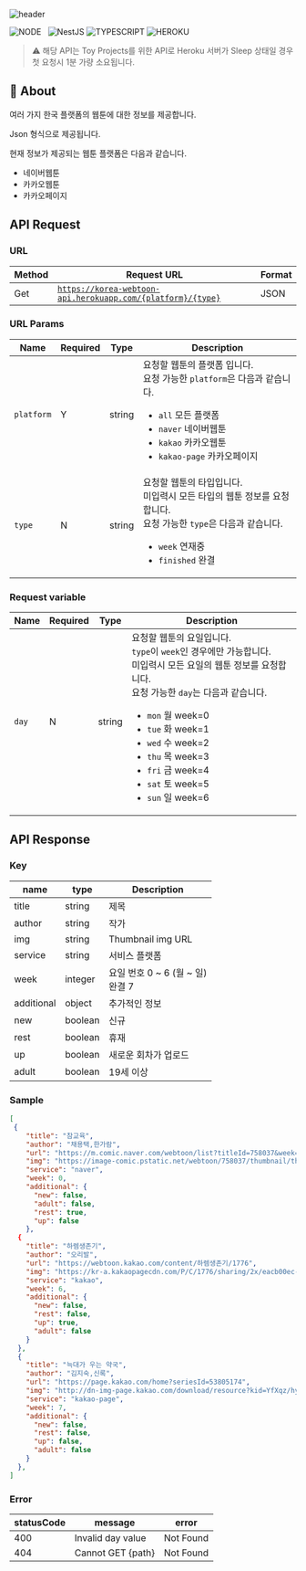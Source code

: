 ![header](https://capsule-render.vercel.app/api?type=rect&color=gradient&height=100&section=header&text=Korea%20Webtoon%20API&fontSize=30&fontAlign=50&fontAlignY=50)

![NODE](https://img.shields.io/badge/Node.js-339933?style=flat-square&logo=Node.js&logoColor=white)&nbsp;&nbsp;&nbsp;![NestJS](https://img.shields.io/badge/NestJS-E0234E?style=flat-square&logo=NestJS&logoColor=white) ![TYPESCRIPT](https://img.shields.io/badge/Typescript-3178c6?style=flat-square&logo=typescript&logoColor=white) ![HEROKU](https://img.shields.io/badge/Heroku-430098?style=flat-square&logo=Heroku&logoColor=white)

> ⚠️ 해당 API는 Toy Projects를 위한 API로 Heroku 서버가 Sleep 상태일 경우 첫 요청시 1분 가량 소요됩니다.

## 📝 About

여러 가지 한국 플랫폼의 웹툰에 대한 정보를 제공합니다.

Json 형식으로 제공됩니다.

현재 정보가 제공되는 웹툰 플랫폼은 다음과 같습니다.

- 네이버웹툰
- 카카오웹툰
- 카카오페이지

## API Request

### URL

| Method | Request URL                                                 |                    Format                             |
| ------ | ----------------------------------------------------------- | ----------------------------------------------------- |
| Get    | [`https://korea-webtoon-api.herokuapp.com/{platform}/{type}`](https://korea-webtoon-api.herokuapp.com/all) | JSON   |

### URL Params

| Name       | Required | Type   | Description                                                                     |
| ---------- | -------- | ------ | ------------------------------------------------------------------------------- |
| `platform` | Y        | string | 요청할 웹툰의 플랫폼 입니다.<br/>요청 가능한 `platform`은 다음과 같습니다.<ul><li>`all` 모든 플랫폼</li><li>`naver` 네이버웹툰</li><li>`kakao` 카카오웹툰</li><li>`kakao-page` 카카오페이지</li></ul> |
| `type`     | N        | string | 요청할 웹툰의 타입입니다.<br/>미입력시 모든 타입의 웹툰 정보를 요청합니다.<br/>요청 가능한 `type`은 다음과 같습니다.<ul><li>`week` 연재중</li><li>`finished` 완결</li></ul>|


### Request variable
| Name       | Required | Type   | Description                                                                     |
| ---------- | -------- | ------ | ------------------------------------------------------------------------------- |
| `day`      | N        | string | 요청할 웹툰의 요일입니다.<br/>`type`이 `week`인 경우에만 가능합니다.<br/>미입력시 모든 요일의 웹툰 정보를 요청합니다.</br>요청 가능한 `day`는 다음과 같습니다.<ul><li>`mon` 월 week=0</li><li>`tue` 화 week=1</li><li>`wed` 수 week=2</li><li>`thu` 목 week=3</li><li>`fri` 금 week=4</li><li>`sat` 토 week=5</li><li>`sun` 일 week=6</li></ul>|


## API Response

### Key

| name | type | Description |
| ---- | ---- | ----------- |
| title | string | 제목 |
| author | string | 작가 |
| img | string | Thumbnail img URL |
| service | string | 서비스 플랫폼 |
| week | integer  | 요일 번호 0 ~ 6 (월 ~ 일)<br/>완결 7 |
| additional | object | 추가적인 정보 |
| new | boolean | 신규 |
| rest | boolean | 휴재 |
| up | boolean | 새로운 회차가 업로드 |
| adult | boolean | 19세 이상  |

### Sample
```json
[
 {
    "title": "참교육",
    "author": "채용택,한가람",
    "url": "https://m.comic.naver.com/webtoon/list?titleId=758037&week=mon",
    "img": "https://image-comic.pstatic.net/webtoon/758037/thumbnail/thumbnail_IMAG19_67290a02-fe7f-448d-aed9-6ec88e558088.jpg",
    "service": "naver",
    "week": 0,
    "additional": {
      "new": false,
      "adult": false,
      "rest": true,
      "up": false
    },
  {
    "title": "하렘생존기",
    "author": "오리발",
    "url": "https://webtoon.kakao.com/content/하렘생존기/1776",
    "img": "https://kr-a.kakaopagecdn.com/P/C/1776/sharing/2x/eacb00ec-9034-42cb-a533-7c7690741113.jpg",
    "service": "kakao",
    "week": 6,
    "additional": {
      "new": false,
      "rest": false,
      "up": true,
      "adult": false
    }
  },
  {
    "title": "늑대가 우는 약국",
    "author": "김지숙,신록",
    "url": "https://page.kakao.com/home?seriesId=53805174",
    "img": "http://dn-img-page.kakao.com/download/resource?kid=YfXqz/hyORYYApnt/ZCwru3ueNDXqQnMt8SR0xk&filename=th2",
    "service": "kakao-page",
    "week": 7,
    "additional": {
      "new": false,
      "rest": false,
      "up": false,
      "adult": false
    }
  },
]
```

### Error

| statusCode | message | error |
| ---------- | ------- | ----- |
| 400 | Invalid day value | Not Found |
| 404 | Cannot GET {path} | Not Found |
